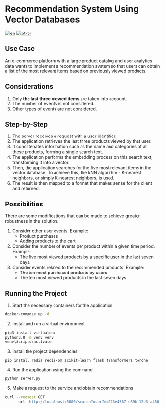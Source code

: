 # Recommendation System Using Vector Databases

[![en](https://img.shields.io/badge/lang-en-red.svg)](./README.md) [![pt-br](https://img.shields.io/badge/lang-pt--br-green.svg)](./docs/README.pt-br.md)

## Use Case  

An e-commerce platform with a large product catalog and user analytics data wants to implement a recommendation system so that users can obtain a list of the most relevant items based on previously viewed products.  

## Considerations  

1. Only **the last three viewed items** are taken into account.  
2. The number of events is not considered.  
3. Other types of events are not considered.  

## Step-by-Step  

1. The server receives a request with a user identifier.  
2. The application retrieves the last three products viewed by that user.  
3. It concatenates information such as the name and categories of all these products, forming a single search text.  
4. The application performs the embedding process on this search text, transforming it into a vector.  
5. Then, the application searches for the five most relevant items in the vector database. To achieve this, the kNN algorithm - K-nearest neighbors, or simply K-nearest neighbors, is used.  
6. The result is then mapped to a format that makes sense for the client and returned.  

## Possibilities  

There are some modifications that can be made to achieve greater robustness in the solution.  

1. Consider other user events. Example:  
    - Product purchases  
    - Adding products to the cart  
2. Consider the number of events per product within a given time period. Example:  
    - The five most viewed products by a specific user in the last seven days.  
3. Consider events related to the recommended products. Example:  
    - The ten most purchased products by users  
    - The ten most viewed products in the last seven days  

## Running the Project  

1. Start the necessary containers for the application 

```bash
docker-compose up -d
```

2. Install and run a virtual environment

```bash
pip3 install virtualenv
python3.8 -m venv venv
venv\Scripts\activate
```

3. Install the project dependencies

```bash
pip install redis redis-om scikit-learn flask transformers torche
```

4. Run the application using the command

```bash
python server.py
```

5. Make a request to the service and obtain recommendations

```bash
curl --request GET
    --url 'http://localhost:5000/search?userId=123e4567-e89b-12d3-a456-426614174007'
```